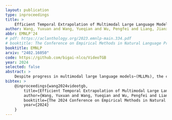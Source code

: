 ```yaml
---
layout: publication
type: inproceedings
title: >
    Efficient Temporal Extrapolation of Multimodal Large Language Models with Temporal Grounding Bridge for Long Video Understanding
author: Wang, Yuxuan and Wang, Yueqian and Wu, Pengfei and Liang, Jianxin and Zhao, Dongyan and Liu, Yang and Zheng#, Zilong
abbr: EMNLP'24
# pdf: https://aclanthology.org/2023.emnlp-main.334.pdf
# booktitle: The Conference on Empirical Methods in Natural Language Processing (EMNLP)
booktitle: EMNLP
arxiv: "2402.16050"
code: https://github.com/bigai-nlco/VideoTGB
year: 2024
selected: false
abstract: >
    Despite progress in multimodal large language models~(MLLMs), the challenge of interpreting long-form videos in response to linguistic queries persists, largely due to the inefficiency in temporal grounding and limited pre-trained context window size. In this work, we introduce  Temporal Grounding Bridge (TGB), a novel framework that bootstraps MLLMs with advanced temporal grounding capabilities and broadens their contextual scope. Our framework significantly enhances the temporal capabilities of current MLLMs through three key innovations: an efficient multi-span temporal grounding algorithm applied to low-dimension temporal features projected from flow; a multimodal length extrapolation training paradigm that utilizes low-dimension temporal features to extend the training context window size; and a bootstrapping framework that bridges our model with pluggable MLLMs without requiring annotation. We validate TGB across seven video benchmarks and demonstrate substantial performance improvements compared with prior MLLMs. Notably, our model, initially trained on sequences of four frames, effectively handles sequences up to 16x longer without sacrificing performance, highlighting its scalability and effectiveness in real-world applications. Our code is publicly available.
bibtex: >
    @inproceedings{wang2024videotgb,
        title={Efficient Temporal Extrapolation of Multimodal Large Language Models with Temporal Grounding Bridge},
        author={Wang, Yuxuan and Wang, Yueqian and Wu, Pengfei and Liang, Jianxin and Zhao, Dongyan and Liu, Yang and Zheng, Zilong},
        booktitle={The 2024 Conference on Empirical Methods in Natural Language Processing (EMNLP)},
        year={2024}
    }
---
```

